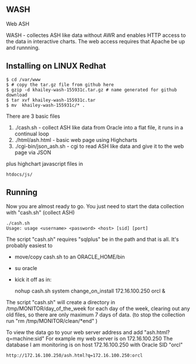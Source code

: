 
WASH
-----------------

Web ASH

WASH - collectes ASH like data without AWR
and enables HTTP access to the data
in interactive charts. The web access requires
that Apache be up and runnning.

Installing on LINUX Redhat
-------------------


	$ cd /var/www
	$ # copy the tar.gz file from github here
	$ gzip -d khailey-wash-155931c.tar.gz # name generated for github download
	$ tar xvf khailey-wash-155931c.tar
	$ mv  khailey-wash-155931c/* .

There are 3 basic files

1. ./cash.sh  - collect ASH like data from Oracle into a flat file, it  runs in a continual loop
2. ./html/ash.html - basic web page using Highcharts
3. ./cgi-bin/json_ash.sh - cgi to read ASH like data and give it to the web page via JSON

plus highchart javascript files in 
      
	htdocs/js/


Running
------------------------

Now you are almost ready to go. You just need to start the data collection with "cash.sh" (collect ASH)

	./cash.sh
	Usage: usage <username> <password> <host> [sid] [port]

The script "cash.sh" requires "sqlplus" be in the path and that is all. It's probably easiest to

* move/copy cash.sh to an ORACLE_HOME/bin
* su oracle
* kick it off as in:

	nohup cash.sh system change_on_install 172.16.100.250 orcl &

The script "cash.sh" will create a directory in /tmp/MONITOR/day_of_the_week for each day of the week, clearing out any old files, so there are only maximum 7 days of data. (to stop the  collection run "rm /tmp/MONITOR/clean/*end" )

To view the data go to your web server address and add "ash.html?q=machine:sid"
For example my web server is on 172.16.100.250
The database I am monitoring is on host 172.16.100.250 with Oracle SID "orcl"

	http://172.16.100.250/ash.html?q=172.16.100.250:orcl

 

